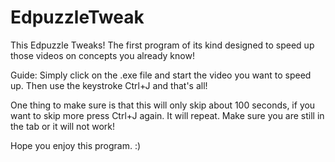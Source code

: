 # EdpuzzleTweak
This Edpuzzle Tweaks!
The first program of its kind designed to speed up those videos on concepts you already know!


Guide:
  Simply click on the .exe file and start the video 
you want to speed up. Then use the keystroke Ctrl+J 
and that's all!

One thing to make sure is that this will only skip about 100 seconds, if you want to skip more press 
Ctrl+J again. It will repeat. Make sure you are still in the tab or it will not work!

Hope you enjoy this program. :)
